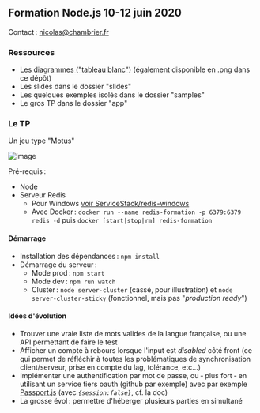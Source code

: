 ## Formation Node.js 10-12 juin 2020

Contact : nicolas@chambrier.fr

### Ressources

- [Les diagrammes ("tableau blanc")](https://excalidraw.com/#json=6544221477535744,ECw--k7XKsKjnbN-Qa94vA) (également disponible en .png dans ce dépôt)
- Les slides dans le dossier "slides"
- Les quelques exemples isolés dans le dossier "samples"
- Le gros TP dans le dossier "app"

### Le TP

Un jeu type "Motus"

![image](https://user-images.githubusercontent.com/214067/84530406-662cff00-ace3-11ea-88a8-08d9ae5899d3.png)

Pré-requis :

- Node
- Serveur Redis
  * Pour Windows [voir ServiceStack/redis-windows](https://github.com/ServiceStack/redis-windows)
  * Avec Docker : `docker run --name redis-formation -p 6379:6379 redis -d` puis `docker [start|stop|rm] redis-formation`

#### Démarrage

* Installation des dépendances : `npm install`
* Démarrage du serveur :
  * Mode prod : `npm start`
  * Mode dev : `npm run watch`
  * Cluster : `node server-cluster` (cassé, pour illustration) et `node server-cluster-sticky` (fonctionnel, mais pas "*production ready*")

#### Idées d'évolution

* Trouver une vraie liste de mots valides de la langue française, ou une API permettant de faire le test
* Afficher un compte à rebours lorsque l'input est *disabled* côté front (ce qui permet de réfléchir à toutes les problématiques de synchronisation client/serveur, prise en compte du lag, tolérance, etc…)
* Implémenter une authentification par mot de passe, ou ‑ plus fort ‑ en utilisant un service tiers oauth (github par exemple) avec par exemple [Passport.js](http://www.passportjs.org/) (avec *`{session:false}`*, cf. la doc)
* La grosse évol : permettre d'héberger plusieurs parties en simultané
